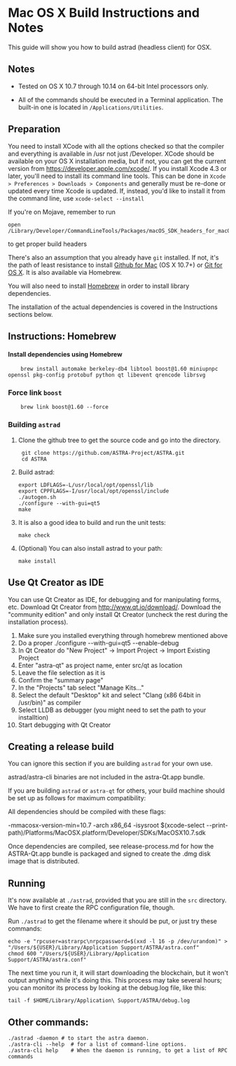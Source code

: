Mac OS X Build Instructions and Notes
====================================
This guide will show you how to build astrad (headless client) for OSX.

Notes
-----

* Tested on OS X 10.7 through 10.14 on 64-bit Intel processors only.

* All of the commands should be executed in a Terminal application. The
built-in one is located in `/Applications/Utilities`.

Preparation
-----------

You need to install XCode with all the options checked so that the compiler
and everything is available in /usr not just /Developer. XCode should be
available on your OS X installation media, but if not, you can get the
current version from https://developer.apple.com/xcode/. If you install
Xcode 4.3 or later, you'll need to install its command line tools. This can
be done in `Xcode > Preferences > Downloads > Components` and generally must
be re-done or updated every time Xcode is updated. If, instead, you'd like
to install it from the command line, use `xcode-select --install`

If you're on Mojave, remember to run 

    open /Library/Developer/CommandLineTools/Packages/macOS_SDK_headers_for_macOS_10.14.pkg

to get proper build headers

There's also an assumption that you already have `git` installed. If
not, it's the path of least resistance to install [Github for Mac](https://mac.github.com/)
(OS X 10.7+) or
[Git for OS X](https://code.google.com/p/git-osx-installer/). It is also
available via Homebrew.

You will also need to install [Homebrew](http://brew.sh) in order to install library
dependencies.

The installation of the actual dependencies is covered in the Instructions
sections below.

Instructions: Homebrew
----------------------

#### Install dependencies using Homebrew

        brew install automake berkeley-db4 libtool boost@1.60 miniupnpc openssl pkg-config protobuf python qt libevent qrencode librsvg

### Force link `boost`

        brew link boost@1.60 --force

### Building `astrad`

1. Clone the github tree to get the source code and go into the directory.

        git clone https://github.com/ASTRA-Project/ASTRA.git
        cd ASTRA

2.  Build astrad:

        export LDFLAGS=-L/usr/local/opt/openssl/lib
        export CPPFLAGS=-I/usr/local/opt/openssl/include
        ./autogen.sh
        ./configure --with-gui=qt5
        make

3.  It is also a good idea to build and run the unit tests:

        make check

4.  (Optional) You can also install astrad to your path:

        make install

Use Qt Creator as IDE
------------------------
You can use Qt Creator as IDE, for debugging and for manipulating forms, etc.
Download Qt Creator from http://www.qt.io/download/. Download the "community edition" and only install Qt Creator (uncheck the rest during the installation process).

1. Make sure you installed everything through homebrew mentioned above
2. Do a proper ./configure --with-gui=qt5 --enable-debug
3. In Qt Creator do "New Project" -> Import Project -> Import Existing Project
4. Enter "astra-qt" as project name, enter src/qt as location
5. Leave the file selection as it is
6. Confirm the "summary page"
7. In the "Projects" tab select "Manage Kits..."
8. Select the default "Desktop" kit and select "Clang (x86 64bit in /usr/bin)" as compiler
9. Select LLDB as debugger (you might need to set the path to your installtion)
10. Start debugging with Qt Creator

Creating a release build
------------------------
You can ignore this section if you are building `astrad` for your own use.

astrad/astra-cli binaries are not included in the astra-Qt.app bundle.

If you are building `astrad` or `astra-qt` for others, your build machine should be set up
as follows for maximum compatibility:

All dependencies should be compiled with these flags:

 -mmacosx-version-min=10.7
 -arch x86_64
 -isysroot $(xcode-select --print-path)/Platforms/MacOSX.platform/Developer/SDKs/MacOSX10.7.sdk

Once dependencies are compiled, see release-process.md for how the ASTRA-Qt.app
bundle is packaged and signed to create the .dmg disk image that is distributed.

Running
-------

It's now available at `./astrad`, provided that you are still in the `src`
directory. We have to first create the RPC configuration file, though.

Run `./astrad` to get the filename where it should be put, or just try these
commands:

    echo -e "rpcuser=astrarpc\nrpcpassword=$(xxd -l 16 -p /dev/urandom)" > "/Users/${USER}/Library/Application Support/ASTRA/astra.conf"
    chmod 600 "/Users/${USER}/Library/Application Support/ASTRA/astra.conf"

The next time you run it, it will start downloading the blockchain, but it won't
output anything while it's doing this. This process may take several hours;
you can monitor its process by looking at the debug.log file, like this:

    tail -f $HOME/Library/Application\ Support/ASTRA/debug.log

Other commands:
-------

    ./astrad -daemon # to start the astra daemon.
    ./astra-cli --help  # for a list of command-line options.
    ./astra-cli help    # When the daemon is running, to get a list of RPC commands
